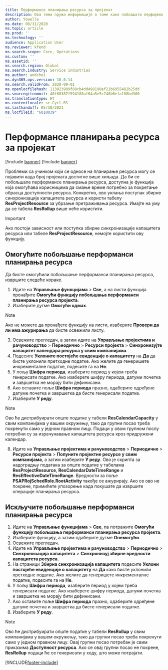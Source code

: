 ```yaml
---
title: Перформансе планирања ресурса за пројекат
description: Ова тема пружа информације о томе како побољшати перформансе планирања ресурса за велики број пројеката.
author: Yowelle
ms.date: 08/31/2020
ms.topic: article
ms.prod: ''
ms.technology: ''
audience: Application User
ms.reviewer: kfend
ms.search.scope: Core, Operations
ms.custom: ''
ms.assetid: ''
ms.search.region: Global
ms.search.industry: Service industries
ms.author: andchoi
ms.dyn365.ops.version: 10.0.14
ms.search.validFrom: 2020-09-01
ms.openlocfilehash: 113023909f88cb4dd498190ef21b6955482b25dd
ms.sourcegitcommit: 40f68387f594180af64a5e5c748b6efa188bd300
ms.translationtype: HT
ms.contentlocale: sr-Cyrl-RS
ms.lasthandoff: 05/10/2021
ms.locfileid: "6010039"
---
```

# <a name="project-resource-scheduling-performance"></a>Перформансе планирања ресурса за пројекат

[!include [banner](../includes/banner.md)]
[!include [banner](../includes/preview-banner.md)]


Проблеми са учинком који се односе на планирање ресурса могу се појавити када број пројеката достигне више хиљада. Да би се побољшале перформансе планирања ресурса, доступна је функција која омогућава корисницима да смање време потребно за покретање обрасца доступности ресурса. Конкретно, ово уклања поступак збирне синхронизације капацитета ресурса и користи табелу **ResProjectResource** за убрзање претраживања ресурса. Имајте на уму да се табела **ResRollup** више неће користити.

> [!IMPORTANT]
> Ако постоји зависност или поступка збирне синхронизације капацитета ресурса или табеле **ResProjectResource**, немојте користити ову функцију.

## <a name="enable-resource-scheduling-performance-enhancement"></a>Омогућите побољшање перформанси планирања ресурса
Да бисте омогућили побољшање перформанси планирања ресурса, извршите следеће кораке.

1. Идите на **Управљање функцијама** > **Све**, а на листи функција пронађите **Омогући функцију побољшања перформанси планирања ресурса пројекта**.
2. Изаберите дугме **Омогући одмах**.

> [!NOTE]
> Ако не можете да пронађете функцију на листи, изаберите **Провери да ли има ажурирања** да бисте освежили листу.

3. Освежите прегледач, а затим идите на **Управљање пројектима и рачуноводство** > **Периодично** > **Ресурси пројекта** > **Синхронизујте капацитет календара ресурса у свим компанијама**.
4. Подесите **Уклоните постојеће евиденције о капацитету** на **Да** да бисте уклонили претходне податке. Ако желите да генеришете инкременталне податке, подесите га на **Не**.
5. У пољу **Шифра периода**, изаберите период у којем треба генерисати податке. Ако изаберете шифру периода, датуми почетка и завршетка не морају бити дефинисани.
6. Ако оставите поље **Шифра периода** празно, одаберите одређене датуме почетка и завршетка да бисте генерисали податке.
7. Изаберите **У реду**.

 > [!NOTE]
 > Ово ће дистрибуирати опште податке у табели **ResCalendarCapacity** у свим компанијама у вашем окружењу, тако да групни посао треба покренути само у једном правном лицу. Подаци у овом групном послу потребни су за израчунавање капацитета ресурса кроз придружени календар.

8. Идите на **Управљање пројектима и рачуноводство** > **Периодично** > **Ресурси пројекта** > **Попуните пројектне ресурсе у свим компанијама**, а затим изаберите **У реду**. Ово је скрипта за надоградњу података за опште податке у табелама **ResProjectResource**, **ResCalendarDateTimeRange** и **ResEffectiveDateTimeRange**. Вредности за поље **PSAPRojSchedRole.RootActivity** такође се ажурирају. Ако се ово не покрене, примићете упозорење када покушате да извршите операције планирања ресурса.
 
## <a name="turn-off-resource-scheduling-performance-enhancement"></a>Искључите побољшање перформанси планирања ресурса

1. Идите на **Управљање функцијама** > **Све**, па потражите **Омогући функцију побољшања перформанси планирања ресурса пројекта**.
2. Изаберите функцију, а затим одаберите дугме **Онемогући**.
3. Освежите прегледач.
4. Идите на **Управљање пројектима и рачуноводство** > **Периодично** > **Синхронизација капацитета** > **Синхронизуј збирне вредности капацитета ресурса**.
5. На страници **Збирна синхронизација капацитета** подесите **Уклони постојеће евиденције о капацитету** на **Да** како бисте уклонили претходне податке. Ако желите да генеришете инкременталне податке, подесите га на **Не**.
6. У пољу **Шифра периода**, изаберите период у којем треба генерисати податке. Ако изаберете шифру периода, датуми почетка и завршетка не морају бити дефинисани.
7. Ако оставите поље **Шифра периода** празно, одаберите одређене датуме почетка и завршетка да бисте генерисали податке.
8. Изаберите **У реду**.

> [!NOTE]
> Ово ће дистрибуирати опште податке у табели **ResRollup** у свим компанијама у вашем окружењу, тако да групни посао треба покренути само у једном правном лицу. Овај групни посао потребан је свим приказима **Доступност ресурса**. Ако се овај групни посао не покрене, **ResRollup** подаци ће се генерисати у ходу, што може потрајати.


[!INCLUDE[footer-include](../includes/footer-banner.md)]